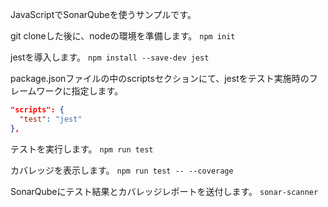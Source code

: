 JavaScriptでSonarQubeを使うサンプルです。

git cloneした後に、nodeの環境を準備します。
`npm init`

jestを導入します。
`npm install --save-dev jest`

package.jsonファイルの中のscriptsセクションにて、jestをテスト実施時のフレームワークに指定します。
```package.json
"scripts": {
  "test": "jest"
},
```

テストを実行します。
`npm run test`

カバレッジを表示します。
`npm run test -- --coverage`

SonarQubeにテスト結果とカバレッジレポートを送付します。
`sonar-scanner`

